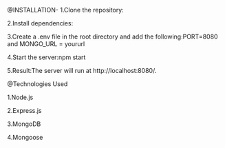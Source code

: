 @INSTALLATION-
1.Clone the repository:

2.Install dependencies:

3.Create a .env file in the root directory and add the following:PORT=8080 and MONGO_URL = yoururl

4.Start the server:npm start

5.Result:The server will run at http://localhost:8080/.

@Technologies Used

1.Node.js

2.Express.js

3.MongoDB

4.Mongoose
